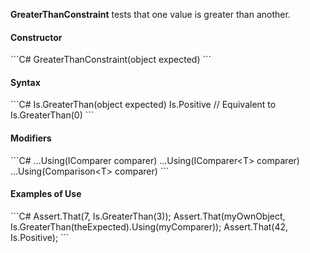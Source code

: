 **GreaterThanConstraint** tests that one value is greater than another.

<h4>Constructor</h4>
```C#
GreaterThanConstraint(object expected)
```

<h4>Syntax</h4>
```C#
Is.GreaterThan(object expected)
Is.Positive // Equivalent to Is.GreaterThan(0)
```

<h4>Modifiers</h4>
```C#
...Using(IComparer comparer)
...Using<T>(IComparer&lt;T&gt; comparer)
...Using<T>(Comparison&lt;T&gt; comparer)
```

<h4>Examples of Use</h4>
```C#
Assert.That(7, Is.GreaterThan(3));
Assert.That(myOwnObject, 
    Is.GreaterThan(theExpected).Using(myComparer));
Assert.That(42, Is.Positive);
```

